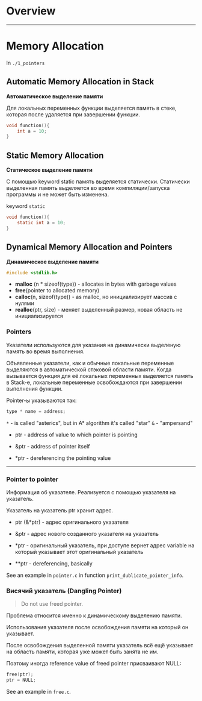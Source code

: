 # Overview

---

# Memory Allocation

In `./1_pointers`

## Automatic Memory Allocation in Stack

**Автоматическое выделение памяти**

Для локальных переменных функции выделяется память в стеке, которая после удаляется при завершении функции.

```c
void function(){
    int a = 10;
}
```

## Static Memory Allocation

**Статическое выделение памяти**  

С помощью keyword static память выделяется статически.
Статически выделенная память выделяется во время компиляции/запуска программы и не может быть изменена.

keyword `static`
```c
void function(){
    static int a = 10;
}
```

## Dynamical Memory Allocation and Pointers

**Динамическое выделение памяти**

```c
#include <stdlib.h>
```

- **malloc** (n * sizeof(type)) - allocates in bytes with garbage values
- **free**(pointer to allocated memory)
- **calloc**(n, sizeof(type)) - as malloc, но инициализирует массив с нулями
- **realloc**(ptr, size) - меняет выделенный размер, новая область не инициализируется

### Pointers

Указатели используются для указания на динамически выделеную память во время выполнения.

Объявленные указатели, как и обычные локальные переменные выделяются в автоматической стэковой области памяти.
Когда вызывается функция для её локальных переменных выделяется память в Stack-е, локальные переменные освобождаются при завершении выполнения функции.

Pointer-ы указываются так:
```c
type * name = address;
```

`*` - is called "asterics", but in A* algorithm it's called "star"
`&` - "ampersand"

- ptr - address of value to which pointer is pointing
- &ptr - address of pointer itself

- *ptr - dereferencing the pointing value

---

### Pointer to pointer

Информация об указателе.
Реализуется с помощью указателя на указатель.

Указатель на указатель ptr хранит адрес.

- ptr (&*ptr) - адрес оригинального указателя
- &ptr - адрес нового созданного указателя на указатель

- *ptr - оригинальный указатель, при доступе вернет адрес variable на который указывает этот оригинальный указатель
- **ptr - dereferencing, basically

See an example in `pointer.c` in function `print_dublicate_pointer_info`.


### Висячий указатель (Dangling Pointer)

> Do not use freed pointer.

Проблема относится именно к динамическому выделению памяти.

Использования указателя после освобождения памяти на который он указывает.

После освобождения выделенной памяти указатель всё ещё указывает на область памяти, которая уже может быть занята не им.

Поэтому иногда reference value of freed pointer присваивают NULL:
```c
free(ptr);
ptr = NULL;
```

See an example in `free.c`.
